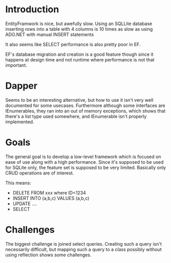 # Introduction
EntityFramwork is nice, but awefully slow. Using an SQLLite database inserting rows into a table with 4 columns is 10 times as slow as using ADO.NET with manual INSERT statements

It also seems like SELECT performance is also pretty poor in EF.

EF's database migration and creation is a good feature though since it happens at design time and not runtime where performance is not that important.

# Dapper
Seems to be an interesting alternative, but how to use it isn't very well documented for some usecases. Furthermore although some interfaces are IEnumerables, 
they ran into an out of memory exceptions, which shows that there's a list type used somewhere, and IEnumerable isn't properly implemented.

# Goals
The general goal is to develop a low-level framework which is focused on ease of use along with a high performance. Since it's supposed to be used for SQLite only, the
feature set is supposed to be very limited. Basically only CRUD operations are of interest.

This means:
* DELETE FROM xxx where ID=1234
* INSERT INTO (a,b,c) VALUES (a,b,c)
* UPDATE ....
* SELECT

# Challenges
The biggest challenge is joined select queries. Creating such a query isn't necessarily difficult, but mapping such a query to a class possibly without using reflection
shows some challenges.
